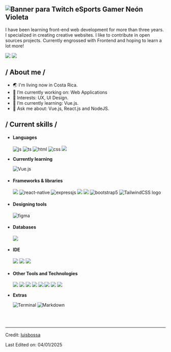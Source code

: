 ![Banner para Twitch eSports Gamer Neón Violeta](https://github.com/user-attachments/assets/a2e0b12c-e11f-4f89-9749-4486fb47609a)
---
I have been learning front-end web development for more than three years. I specialized in creating creative websites. I like to contribute in open sources projects. Currently engrossed with Frontend and hoping to learn a lot more!

<a target="_blank" href="https://www.linkedin.com/feed/?trk=hb_signin"><img src="https://img.shields.io/badge/-LinkedIn-0077B5?style=for-the-badge&logo=Linkedin&logoColor=white"></img></a>
<a target="_blank" href="mailto:lebossamedina@gmail.com"><img src="https://img.shields.io/badge/-Gmail-D14836?style=for-the-badge&logo=Gmail&logoColor=white"></img></a>

<h2> / About me /</h2>

- 🌏 I'm living now in Costa Rica.
- 🔭 I’m currently working on: Web Applications
- 📌 Interests: UX, UI Design.
- 🌱 I’m currently learning: Vue.js.
- 💬 Ask me about: Vue.js, React.js and NodeJS.
  
<h2> / Current skills / </h2>
  
- <h4> Languages </h4>
  <img src = "https://img.shields.io/badge/JavaScript-323330?style=for-the-badge&logo=javascript&logoColor=F7DF1E" alt = "js" />
  <img src = "https://img.shields.io/badge/TypeScript-007ACC?style=for-the-badge&logo=typescript&logoColor=white" alt = "ts" />
  <img src = "https://img.shields.io/badge/HTML5-E34F26?style=for-the-badge&logo=html5&logoColor=white" alt = "html" />
  <img src = "https://img.shields.io/badge/CSS3-1572B6?style=for-the-badge&logo=css3&logoColor=white" alt = "css" />
  <img src="https://img.shields.io/badge/PHP-777BB4?style=for-the-badge&logo=php&logoColor=white">
  
- **Currently learning**
  
    ![Vue.js](https://img.shields.io/badge/vuejs-%2335495e.svg?style=for-the-badge&logo=vuedotjs&logoColor=%234FC08D)&nbsp;
  
- <h4> Frameworks & libraries </h4>
  <img src="https://img.shields.io/badge/React-20232A?style=for-the-badge&logo=react&logoColor=61DAFB">
  <img src = "https://img.shields.io/badge/react_native-%2320232a.svg?style=for-the-badge&logo=react&logoColor=%2361DAFB" alt = "react-native" />
  <img src = "https://img.shields.io/badge/express.js-%23404d59.svg?style=for-the-badge&logo=express&logoColor=%2361DAFB" alt = "expressjs" />
  <img src="https://img.shields.io/badge/Node.js-339933?style=for-the-badge&logo=nodedotjs&logoColor=white">
  <img src="https://img.shields.io/badge/Laravel-FF2D20?style=for-the-badge&logo=laravel&logoColor=white">
  <img src = "https://img.shields.io/badge/bootstrap-%23563D7C.svg?style=for-the-badge&logo=bootstrap&logoColor=white" alt = "bootstrap5" />
  <img src="https://img.shields.io/badge/Tailwind_CSS-38B2AC?style=for-the-badge&logo=tailwind-css&logoColor=white" alt="TailwindCSS logo" title="TailwindCSS" />
  
- <h4> Designing tools </h4>
  <img src = "https://img.shields.io/badge/figma-%23F24E1E.svg?style=for-the-badge&logo=figma&logoColor=white" alt = "figma" />

- <h4> Databases </h4>
  <img src="https://img.shields.io/badge/MySQL-00000F?style=for-the-badge&logo=mysql&logoColor=white">

- <h4> IDE </h4>
  <img src="https://img.shields.io/badge/Android_Studio-3DDC84?style=for-the-badge&logo=android-studio&logoColor=white">
  <img src="https://img.shields.io/badge/Visual_Studio_Code-0078D4?style=for-the-badge&logo=visual%20studio%20code&logoColor=white">
  <img src="https://img.shields.io/badge/sublime_text-%23575757.svg?&style=for-the-badge&logo=sublime-text&logoColor=important">
  
- <h4> Other Tools and Technologies </h4>
  <img src="https://img.shields.io/badge/Git-F05032?style=for-the-badge&logo=git&logoColor=white">
  <img src="https://img.shields.io/badge/Xampp-F37623?style=for-the-badge&logo=xampp&logoColor=white">
  <img src="https://img.shields.io/badge/json-5E5C5C?style=for-the-badge&logo=json&logoColor=white">
  <img src="https://img.shields.io/badge/jQuery-0769AD?style=for-the-badge&logo=jquery&logoColor=white">
  <img src="https://img.shields.io/badge/React_Router-CA4245?style=for-the-badge&logo=react-router&logoColor=white">
  <img src="https://img.shields.io/badge/styled--components-DB7093?style=for-the-badge&logo=styled-components&logoColor=white">
  <img src="https://img.shields.io/badge/Font_Awesome-339AF0?style=for-the-badge&logo=fontawesome&logoColor=white">
  <img src="https://img.shields.io/badge/Postman-FF6C37?style=for-the-badge&logo=Postman&logoColor=white">

- **Extras**

    ![Terminal](https://img.shields.io/badge/Terminal-%23054020?style=for-the-badge&logo=gnu-bash&logoColor=white)
    ![Markdown](https://img.shields.io/badge/markdown-%23000000.svg?style=for-the-badge&logo=markdown&logoColor=white)   
  
  </br></br>
  </div>

------
Credit: [luisbossa](https://github.com/luisbossa)

Last Edited on: 04/01/2025

